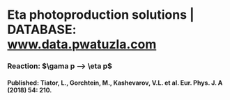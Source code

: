 # Eta photoproduction solutions | DATABASE: www.data.pwatuzla.com
### Reaction: $\gama p --> \eta p$
#### Published: Tiator, L., Gorchtein, M., Kashevarov, V.L. et al. Eur. Phys. J. A (2018) 54: 210. 

